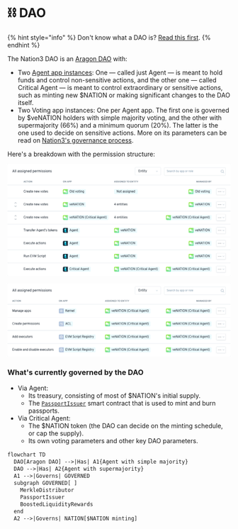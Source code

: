 # ⛓ DAO

{% hint style="info" %}
Don't know what a DAO is? [Read this first](https://blog.aragon.org/what-is-a-dao/).
{% endhint %}

The Nation3 DAO is an [Aragon DAO](https://aragon.org/) with:

* Two [Agent app instances](https://aragon.org/agent): One — called just Agent — is meant to hold funds and control non-sensitive actions, and the other one — called Critical Agent — is meant to control extraordinary or sensitive actions, such as minting new $NATION or making significant changes to the DAO itself.
* Two Voting app instances: One per Agent app. The first one is governed by $veNATION holders with simple majority voting, and the other with supermajority (66%) and a minimum quorum (20%). The latter is the one used to decide on sensitive actions. More on its parameters can be read on [Nation3's governance process](https://github.com/nation3/gov#proposalswith-critical-impact).

Here's a breakdown with the permission structure:

![](<../.gitbook/assets/image (1).png>)

![](../.gitbook/assets/image.png)

### What's currently governed by the DAO[​](https://wiki.nation3.org/dao/#whats-currently-governed-by-the-dao) <a href="#whats-currently-governed-by-the-dao" id="whats-currently-governed-by-the-dao"></a>

* Via Agent:
  * Its treasury, consisting of most of $NATION's initial supply.
  * The [`PassportIssuer`](https://etherscan.io/address/0x279c0b6bfCBBA977eaF4ad1B2FFe3C208aa068aC) smart contract that is used to mint and burn passports.
* Via Critical Agent:
  * The $NATION token (the DAO can decide on the minting schedule, or cap the supply).
  * Its own voting parameters and other key DAO parameters.

```mermaid
flowchart TD
  DAO[Aragon DAO] -->|Has| A1{Agent with simple majority}
  DAO -->|Has| A2{Agent with supermajority}
  A1 -->|Governs| GOVERNED
  subgraph GOVERNED[ ]
    MerkleDistributor
    PassportIssuer
    BoostedLiquidityRewards
  end
  A2 -->|Governs| NATION[$NATION minting]
```

